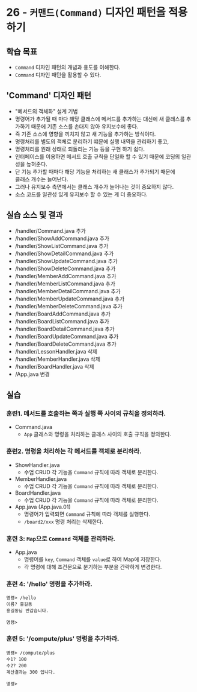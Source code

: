 # 26 - `커맨드(Command)` 디자인 패턴을 적용하기

## 학습 목표

- `Command` 디자인 패턴의 개념과 용도를 이해한다.
- `Command` 디자인 패턴을 활용할 수 있다.

## 'Command' 디자인 패턴

- "메서드의 객체화" 설계 기법 
- 명령어가 추가될 때 마다 해당 클래스에 메서드를 추가하는 대신에
  새 클래스를 추가하기 때문에 기존 소스를 손대지 않아 유지보수에 좋다.
- 즉 기존 소스에 영향을 끼치지 않고 새 기능을 추가하는 방식이다.
- 명령처리를 별도의 객체로 분리하기 떄문에 실행 내역을 관리하기 좋고,
- 명령처리를 원래 상태로 되돌리는 기능 등을 구현 하기 쉽다.  
- 인터페이스를 이용하면 메서드 호출 규칙을 단일화 할 수 있기 때문에
  코딩의 일관성을 높혀준다.
- 단 기능 추가할 때마다 해당 기능을 처리하는 새 클래스가 추가되기 때문에    
  클래스 개수는 늘어난다.
- 그러나 유지보수 측면에서는 클래스 개수가 늘어나는 것이  중요하지 않다.
- 소스 코드를 일관성 있게 유지보수 할 수 있는 게 더 중요하다.  


## 실습 소스 및 결과

- /handler/Command.java 추가
- /handler/ShowAddCommand.java 추가
- /handler/ShowListCommand.java 추가
- /handler/ShowDetailCommand.java 추가
- /handler/ShowUpdateCommand.java 추가
- /handler/ShowDeleteCommand.java 추가
- /handler/MemberAddCommand.java 추가
- /handler/MemberListCommand.java 추가
- /handler/MemberDetailCommand.java 추가
- /handler/MemberUpdateCommand.java 추가
- /handler/MemberDeleteCommand.java 추가
- /handler/BoardAddCommand.java 추가
- /handler/BoardListCommand.java 추가
- /handler/BoardDetailCommand.java 추가
- /handler/BoardUpdateCommand.java 추가
- /handler/BoardDeleteCommand.java 추가
- /handler/LessonHandler.java 삭제
- /handler/MemberHandler.java 삭제
- /handler/BoardHandler.java 삭제
- /App.java 변경

## 실습

### 훈련1. 메서드를 호출하는 쪽과 실행 쪽 사이의 규칙을 정의하라.

- Command.java
    - `App` 클래스와 명령을 처리하는 클래스 사이의 호출 규칙을 정의한다.

### 훈련2. 명령을 처리하는 각 메서드를 객체로 분리하라.

- ShowHandler.java
    - 수업 CRUD 각 기능을 `Command` 규칙에 따라 객체로 분리한다.
- MemberHandler.java
    - 수업 CRUD 각 기능을 `Command` 규칙에 따라 객체로 분리한다.
- BoardHandler.java
    - 수업 CRUD 각 기능을 `Command` 규칙에 따라 객체로 분리한다.
- App.java (App.java.01)
    - 명령어가 입력되면 `Command` 규칙에 따라 객체를 실행한다.
    - `/board2/xxx` 명령 처리는 삭제한다.

### 훈련 3: `Map`으로 `Command` 객체를 관리하라.

- App.java
    - 명령어를 `key`, `Command` 객체를 `value`로 하여 Map에 저장한다.
    - 각 명령에 대해 조건문으로 분기하는 부분을 간략하게 변경한다.

    
### 훈련 4: '/hello' 명령을 추가하라.
```
명령> /hello
이름? 홍길동
홍길동님 반갑습니다.

명령>
```


### 훈련 5: '/compute/plus' 명령을 추가하라.

```
명령> /compute/plus
수1? 100
수2? 200
계산결과는 300 입니다.

명령>
```